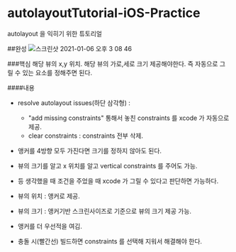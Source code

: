 # autolayoutTutorial-iOS-Practice
autolayout 을 익히기 위한 튜토리얼

##완성
![스크린샷 2021-01-06 오후 3 08 46](https://user-images.githubusercontent.com/69136340/103737234-2047d780-5035-11eb-97f0-2adbd89ce758.png)

###핵심
해당 뷰의 x,y 위치. 해당 뷰의 가로,세로 크기 제공해야한다. 즉 자동으로 그릴 수 있는 요소를 정해주면 된다.

####내용

- resolve autolayout issues(하단 삼각형) :
  - "add missing constraints" 통해서 놓친 constraints 를 xcode 가 자동으로 제공.
  - clear constraints : constraints 전부 삭제.
  
- 앵커를 4방향 모두 가진다면 크기를 정하지 않아도 된다.
- 뷰의 크기를 알고 x 위치를 알고 vertical constraints 를 주어도 가능.
- 등 생각했을 때 조건을 주었을 때 xcode 가 그릴 수 있다고 판단하면 가능하다.

- 뷰의 위치 : 앵커로 제공.
- 뷰의 크기 : 앵커기반 스크린사이즈로 기준으로 뷰의 크기 제공 가능.

- 앵커를 더 우선적을 여김.
- 충돌 시(빨간선) 빌드하면 constraints 를 선택해 지워서 해결해야 한다.
